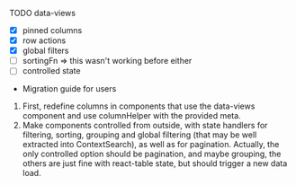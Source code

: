 TODO data-views

- [x] pinned columns
- [x] row actions
- [x] global filters
- [ ] sortingFn => this wasn't working before either
- [ ] controlled state

- Migration guide for users

1. First, redefine columns in components that use the data-views component and use columnHelper with the provided meta.
2. Make components controlled from outside, with state handlers for filtering, sorting, grouping and global filtering (that may be well extracted into ContextSearch), as well as for pagination. Actually, the only controlled option should be pagination, and maybe grouping, the others are just fine with react-table state, but should trigger a new data load.
